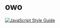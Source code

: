 # owo

[![JavaScript Style Guide](https://img.shields.io/badge/code_style-standard-brightgreen.svg)](https://standardjs.com)


